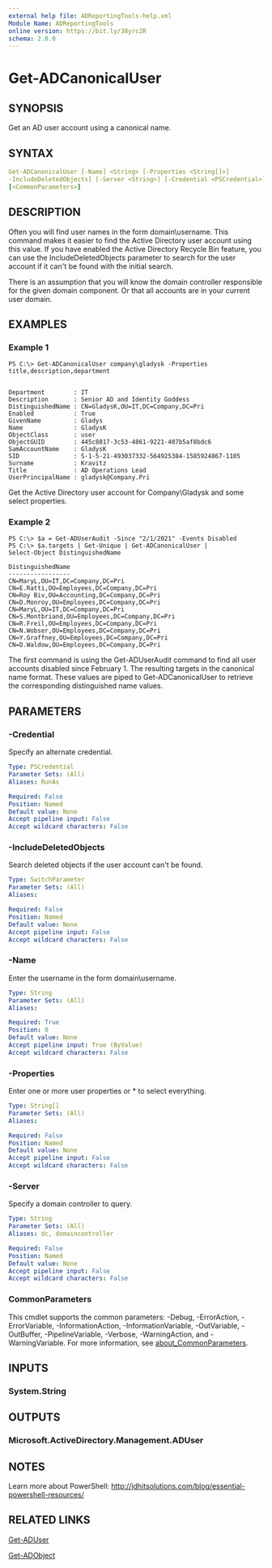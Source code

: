 ```yaml
---
external help file: ADReportingTools-help.xml
Module Name: ADReportingTools
online version: https://bit.ly/38yrc2R
schema: 2.0.0
---
```


# Get-ADCanonicalUser

## SYNOPSIS

Get an AD user account using a canonical name.

## SYNTAX

```yaml
Get-ADCanonicalUser [-Name] <String> [-Properties <String[]>]
-IncludeDeletedObjects] [-Server <String>] [-Credential <PSCredential>]
[<CommonParameters>]
```

## DESCRIPTION

Often you will find user names in the form domain\username. This command makes it easier to find the Active Directory user account using this value. If you have enabled the Active Directory Recycle Bin feature, you can use the IncludeDeletedObjects parameter to search for the user account if it can't be found with the initial search.

There is an assumption that you will know the domain controller responsible for the given domain component. Or that all accounts are in your current user domain.

## EXAMPLES

### Example 1

```shell
PS C:\> Get-ADCanonicalUser company\gladysk -Properties title,description,department


Department        : IT
Description       : Senior AD and Identity Goddess
DistinguishedName : CN=GladysK,OU=IT,DC=Company,DC=Pri
Enabled           : True
GivenName         : Gladys
Name              : GladysK
ObjectClass       : user
ObjectGUID        : 445c8817-3c53-4861-9221-407b5af8bdc6
SamAccountName    : GladysK
SID               : S-1-5-21-493037332-564925384-1585924867-1105
Surname           : Kravitz
Title             : AD Operations Lead
UserPrincipalName : gladysk@Company.Pri
```

Get the Active Directory user account for Company\Gladysk and some select properties.

### Example 2

```shell
PS C:\> $a = Get-ADUserAudit -Since "2/1/2021" -Events Disabled
PS C:\> $a.targets | Get-Unique | Get-ADCanonicalUser |
Select-Object DistinguishedName

DistinguishedName
-----------------
CN=MaryL,OU=IT,DC=Company,DC=Pri
CN=E.Ratti,OU=Employees,DC=Company,DC=Pri
CN=Roy Biv,OU=Accounting,DC=Company,DC=Pri
CN=D.Monroy,OU=Employees,DC=Company,DC=Pri
CN=MaryL,OU=IT,DC=Company,DC=Pri
CN=S.Montbriand,OU=Employees,DC=Company,DC=Pri
CN=R.Freil,OU=Employees,DC=Company,DC=Pri
CN=N.Wobser,OU=Employees,DC=Company,DC=Pri
CN=Y.Graffney,OU=Employees,DC=Company,DC=Pri
CN=D.Waldow,OU=Employees,DC=Company,DC=Pri
```

The first command is using the Get-ADUserAudit command to find all user accounts disabled since February 1. The resulting targets in the canonical name format. These values are piped to Get-ADCanonicalUser to retrieve the corresponding distinguished name values.

## PARAMETERS

### -Credential

Specify an alternate credential.

```yaml
Type: PSCredential
Parameter Sets: (All)
Aliases: RunAs

Required: False
Position: Named
Default value: None
Accept pipeline input: False
Accept wildcard characters: False
```

### -IncludeDeletedObjects

Search deleted objects if the user account can't be found.

```yaml
Type: SwitchParameter
Parameter Sets: (All)
Aliases:

Required: False
Position: Named
Default value: None
Accept pipeline input: False
Accept wildcard characters: False
```

### -Name

Enter the username in the form domain\username.

```yaml
Type: String
Parameter Sets: (All)
Aliases:

Required: True
Position: 0
Default value: None
Accept pipeline input: True (ByValue)
Accept wildcard characters: False
```

### -Properties

Enter one or more user properties or * to select everything.

```yaml
Type: String[]
Parameter Sets: (All)
Aliases:

Required: False
Position: Named
Default value: None
Accept pipeline input: False
Accept wildcard characters: False
```

### -Server

Specify a domain controller to query.

```yaml
Type: String
Parameter Sets: (All)
Aliases: dc, domaincontroller

Required: False
Position: Named
Default value: None
Accept pipeline input: False
Accept wildcard characters: False
```

### CommonParameters

This cmdlet supports the common parameters: -Debug, -ErrorAction, -ErrorVariable, -InformationAction, -InformationVariable, -OutVariable, -OutBuffer, -PipelineVariable, -Verbose, -WarningAction, and -WarningVariable. For more information, see [about_CommonParameters](http://go.microsoft.com/fwlink/?LinkID=113216).

## INPUTS

### System.String

## OUTPUTS

### Microsoft.ActiveDirectory.Management.ADUser

## NOTES

Learn more about PowerShell:
http://jdhitsolutions.com/blog/essential-powershell-resources/

## RELATED LINKS

[Get-ADUser]()

[Get-ADObject]()
